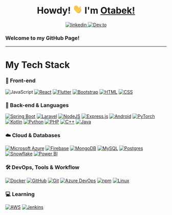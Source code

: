 <h1 align="center"> Howdy! <img width="30px" src="https://github.com/bsovs/bsovs/blob/main/assets/hi.gif"> I'm <a href="https://www.linkedin.com/in/mavlonovo/">Otabek!</a></h1>
<p align="center"> 
	<a href="https://www.linkedin.com/in/mavlonovo/">
		<img src="https://img.shields.io/badge/LinkedIn-0077B5?style=for-the-badge&logo=linkedin&logoColor=white" alt="linkedin"/>
	</a>
	  <a href="https://dev.to/otabek7">
    		<img src="https://img.shields.io/badge/dev.to-0A0A0A?style=for-the-badge&logo=dev.to&logoColor=white" target="_blank" alt="Dev.to">
	  </a>
</p>

<h3>Welcome to my GitHub Page!</h3>
  
<hr></hr>

<h1>My Tech Stack</h1>

<h3>🧩 Front-end</h3>

![JavaScript](https://img.shields.io/badge/-JavaScript-black?style=flat-square&logo=javascript)
[![React](https://img.shields.io/badge/React-%2320232a.svg?logo=react&logoColor=%2361DAFB)](#)
[![Flutter](https://img.shields.io/badge/Flutter-02569B?logo=flutter&logoColor=fff)](#)
[![Bootstrap](https://img.shields.io/badge/Bootstrap-7952B3?logo=bootstrap&logoColor=fff)](#)
[![HTML](https://img.shields.io/badge/HTML-%23E34F26.svg?logo=html5&logoColor=white)](#)
[![CSS](https://img.shields.io/badge/CSS-639?logo=css&logoColor=fff)](#)


<h3>🔧 Back-end & Languages</h3>

[![Spring Boot](https://img.shields.io/badge/Spring%20Boot-6DB33F?logo=springboot&logoColor=fff)](#)
[![Laravel](https://img.shields.io/badge/Laravel-%23FF2D20.svg?logo=laravel&logoColor=white)](#)
[![NodeJS](https://img.shields.io/badge/Node.js-6DA55F?logo=node.js&logoColor=white)](#)
[![Express.js](https://img.shields.io/badge/Express.js-%23404d59.svg?logo=express&logoColor=%2361DAFB)](#)
[![Android](https://img.shields.io/badge/Android-3DDC84?logo=android&logoColor=white)](#)
[![PyTorch](https://img.shields.io/badge/PyTorch-ee4c2c?logo=pytorch&logoColor=white)](#)
[![Kotlin](https://img.shields.io/badge/Kotlin-%237F52FF.svg?logo=kotlin&logoColor=white)](#)
[![Python](https://img.shields.io/badge/Python-3776AB?logo=python&logoColor=fff)](#)
[![PHP](https://img.shields.io/badge/php-%23777BB4.svg?&logo=php&logoColor=white)](#)
[![C++](https://img.shields.io/badge/C++-%2300599C.svg?logo=c%2B%2B&logoColor=white)](#)
[![Java](https://img.shields.io/badge/Java-%23ED8B00.svg?logo=openjdk&logoColor=white)](#)



<h3>☁️ Cloud & Databases</h3>

[![Microsoft Azure](https://custom-icon-badges.demolab.com/badge/Microsoft%20Azure-0089D6?logo=msazure&logoColor=white)](#)
[![Firebase](https://img.shields.io/badge/Firebase-039BE5?logo=Firebase&logoColor=white)](#)
[![MongoDB](https://img.shields.io/badge/MongoDB-%234ea94b.svg?logo=mongodb&logoColor=white)](#)
[![MySQL](https://img.shields.io/badge/MySQL-4479A1?logo=mysql&logoColor=fff)](#)
[![Postgres](https://img.shields.io/badge/Postgres-%23316192.svg?logo=postgresql&logoColor=white)](#)
[![Snowflake](https://img.shields.io/badge/Snowflake-29B5E8?logo=snowflake&logoColor=fff)](#)
[![Power BI](https://custom-icon-badges.demolab.com/badge/Power%20BI-F1C912?logo=power-bi&logoColor=fff)](#)



<h3>🛠️ DevOps, Tools & Workflow</h3>

[![Docker](https://img.shields.io/badge/Docker-2496ED?logo=docker&logoColor=fff)](#)
[![GitHub](https://img.shields.io/badge/GitHub-%23121011.svg?logo=github&logoColor=white)](#)
[![Git](https://img.shields.io/badge/Git-F05032?logo=git&logoColor=fff)](#)
[![Azure DevOps](https://custom-icon-badges.demolab.com/badge/Azure%20DevOps-0078D7?logo=azure-devops-white&logoColor=fff)](#)
[![npm](https://img.shields.io/badge/npm-CB3837?logo=npm&logoColor=fff)](#)
[![Linux](https://img.shields.io/badge/Linux-FCC624?logo=linux&logoColor=black)](#)


<h3>💻 Learning</h3>

[![AWS](https://custom-icon-badges.demolab.com/badge/AWS-%23FF9900.svg?logo=aws&logoColor=white)](#)
[![Jenkins](https://img.shields.io/badge/Jenkins-D24939?logo=jenkins&logoColor=white)](#)



